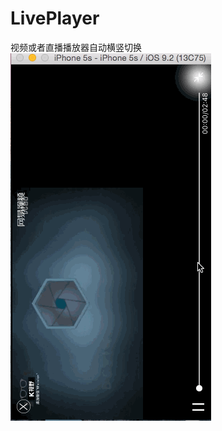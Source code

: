 # LivePlayer
视频或者直播播放器自动横竖切换
![image](https://github.com/zhengwenming/WMPlayer/blob/master/WMPlayer/Resource/WMPlayer.gif)  
